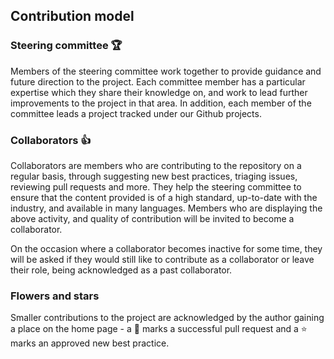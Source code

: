 ## Contribution model

### Steering committee 🏆

Members of the steering committee work together to provide guidance and future direction to the project. Each committee member has a particular expertise which they share their knowledge on, and work to lead further improvements to the project in that area. In addition, each member of the committee leads a project tracked under our Github projects.

### Collaborators 👍

Collaborators are members who are contributing to the repository on a regular basis, through suggesting new best practices, triaging issues, reviewing pull requests and more. They help the steering committee to ensure that the content provided is of a high standard, up-to-date with the industry, and available in many languages. Members who are displaying the above activity, and quality of contribution will be invited to become a collaborator.

On the occasion where a collaborator becomes inactive for some time, they will be asked if they would still like to contribute as a collaborator or leave their role, being acknowledged as a past collaborator.

### Flowers and stars

Smaller contributions to the project are acknowledged by the author gaining a place on the home page - a 🌻 marks a successful pull request and a ⭐ marks an approved new best practice.

